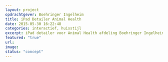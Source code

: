 ```yaml
---
layout: project
opdrachtgever: Boehringer Ingelheim
title: iPad Detailer Animal Health
date: 2015-05-30 16:22:48
categories: interactief, huisstijl
excerpt: iPad detailer voor Animal Health afdeling Boehringer Ingelheim
featured: "true"
url:
image:
status: "concept"
---
```

